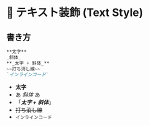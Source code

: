 # 📌 テキスト装飾 (Text Style)

## 書き方

```markdown
**太字**
_斜体_
**_太字 + 斜体_**
~~打ち消し線~~
`インラインコード`
```

- **太字**
- あ _斜体_ あ
- 「**_太字 + 斜体_**」
- ~~打ち消し線~~
- `インラインコード`

